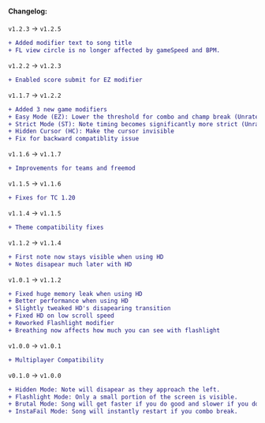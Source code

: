 #### Changelog:

`v1.2.3` -> `v1.2.5`

```diff
+ Added modifier text to song title
+ FL view circle is no longer affected by gameSpeed and BPM.
```

`v1.2.2` -> `v1.2.3`

```diff
+ Enabled score submit for EZ modifier
```

`v1.1.7` -> `v1.2.2`

```diff
+ Added 3 new game modifiers
+ Easy Mode (EZ): Lower the threshold for combo and champ break (Unrated)
+ Strict Mode (ST): Note timing becomes significantly more strict (Unrated)
+ Hidden Cursor (HC): Make the cursor invisible
+ Fix for backward compatiblity issue
```

`v1.1.6` -> `v1.1.7`

```diff
+ Improvements for teams and freemod
```

`v1.1.5` -> `v1.1.6`

```diff
+ Fixes for TC 1.20
```

`v1.1.4` -> `v1.1.5`

```diff
+ Theme compatibility fixes
```

`v1.1.2` -> `v1.1.4`

```diff
+ First note now stays visible when using HD
+ Notes disapear much later with HD
```

`v1.0.1` -> `v1.1.2`

```diff
+ Fixed huge memory leak when using HD
+ Better performance when using HD
+ Slightly tweaked HD's disapearing transition
+ Fixed HD on low scroll speed
+ Reworked Flashlight modifier
+ Breathing now affects how much you can see with flashlight
```

`v1.0.0` -> `v1.0.1`

```diff
+ Multiplayer Compatibility
```

`v0.1.0` -> `v1.0.0`

```diff
+ Hidden Mode: Note will disapear as they approach the left.
+ Flashlight Mode: Only a small portion of the screen is visible.
+ Brutal Mode: Song will get faster if you do good and slower if you do bad.
+ InstaFail Mode: Song will instantly restart if you combo break.
```
